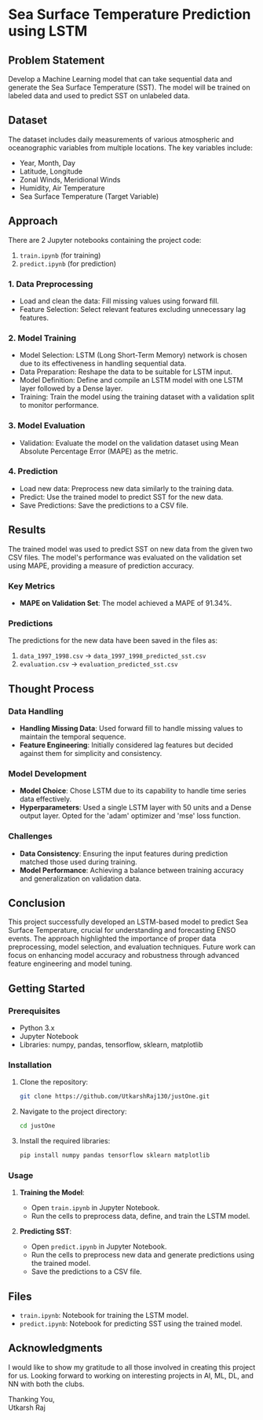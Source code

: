 # Sea Surface Temperature Prediction using LSTM

## Problem Statement
Develop a Machine Learning model that can take sequential data and generate the Sea Surface Temperature (SST). The model will be trained on labeled data and used to predict SST on unlabeled data.

## Dataset
The dataset includes daily measurements of various atmospheric and oceanographic variables from multiple locations. The key variables include:
- Year, Month, Day
- Latitude, Longitude
- Zonal Winds, Meridional Winds
- Humidity, Air Temperature
- Sea Surface Temperature (Target Variable)

## Approach
There are 2 Jupyter notebooks containing the project code:
1. `train.ipynb` (for training)
2. `predict.ipynb` (for prediction)

### 1. Data Preprocessing
- Load and clean the data: Fill missing values using forward fill.
- Feature Selection: Select relevant features excluding unnecessary lag features.

### 2. Model Training
- Model Selection: LSTM (Long Short-Term Memory) network is chosen due to its effectiveness in handling sequential data.
- Data Preparation: Reshape the data to be suitable for LSTM input.
- Model Definition: Define and compile an LSTM model with one LSTM layer followed by a Dense layer.
- Training: Train the model using the training dataset with a validation split to monitor performance.

### 3. Model Evaluation
- Validation: Evaluate the model on the validation dataset using Mean Absolute Percentage Error (MAPE) as the metric.

### 4. Prediction
- Load new data: Preprocess new data similarly to the training data.
- Predict: Use the trained model to predict SST for the new data.
- Save Predictions: Save the predictions to a CSV file.

## Results
The trained model was used to predict SST on new data from the given two CSV files. The model's performance was evaluated on the validation set using MAPE, providing a measure of prediction accuracy.

### Key Metrics
- **MAPE on Validation Set**: The model achieved a MAPE of 91.34%.

### Predictions
The predictions for the new data have been saved in the files as:
1. `data_1997_1998.csv` → `data_1997_1998_predicted_sst.csv`
2. `evaluation.csv` → `evaluation_predicted_sst.csv`

## Thought Process

### Data Handling
- **Handling Missing Data**: Used forward fill to handle missing values to maintain the temporal sequence.
- **Feature Engineering**: Initially considered lag features but decided against them for simplicity and consistency.

### Model Development
- **Model Choice**: Chose LSTM due to its capability to handle time series data effectively.
- **Hyperparameters**: Used a single LSTM layer with 50 units and a Dense output layer. Opted for the 'adam' optimizer and 'mse' loss function.

### Challenges
- **Data Consistency**: Ensuring the input features during prediction matched those used during training.
- **Model Performance**: Achieving a balance between training accuracy and generalization on validation data.

## Conclusion
This project successfully developed an LSTM-based model to predict Sea Surface Temperature, crucial for understanding and forecasting ENSO events. The approach highlighted the importance of proper data preprocessing, model selection, and evaluation techniques. Future work can focus on enhancing model accuracy and robustness through advanced feature engineering and model tuning.

## Getting Started

### Prerequisites
- Python 3.x
- Jupyter Notebook
- Libraries: numpy, pandas, tensorflow, sklearn, matplotlib

### Installation
1. Clone the repository:
   ```bash
   git clone https://github.com/UtkarshRaj130/justOne.git
   ```
2. Navigate to the project directory:
   ```bash
   cd justOne
   ```
3. Install the required libraries:
   ```bash
   pip install numpy pandas tensorflow sklearn matplotlib
   ```

### Usage
1. **Training the Model**:
   - Open `train.ipynb` in Jupyter Notebook.
   - Run the cells to preprocess data, define, and train the LSTM model.

2. **Predicting SST**:
   - Open `predict.ipynb` in Jupyter Notebook.
   - Run the cells to preprocess new data and generate predictions using the trained model.
   - Save the predictions to a CSV file.

## Files
- `train.ipynb`: Notebook for training the LSTM model.
- `predict.ipynb`: Notebook for predicting SST using the trained model.

## Acknowledgments
I would like to show my gratitude to all those involved in creating this project for us. Looking forward to working on interesting projects in AI, ML, DL, and NN with both the clubs.

Thanking You,  
Utkarsh Raj

